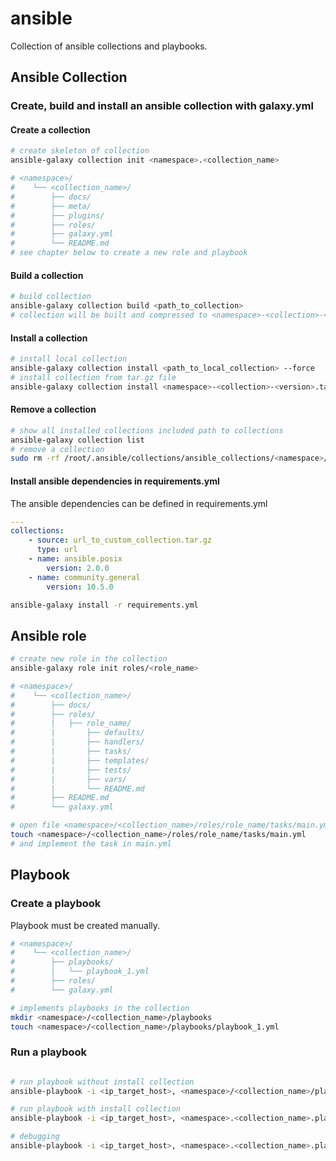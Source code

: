 # ansible

Collection of ansible collections and playbooks.

## Ansible Collection

### Create, build and install an ansible collection with galaxy.yml

#### Create a collection

```bash
# create skeleton of collection
ansible-galaxy collection init <namespace>.<collection_name>

# <namespace>/
#    └── <collection_name>/
#        ├── docs/
#        ├── meta/
#        ├── plugins/
#        ├── roles/
#        ├── galaxy.yml
#        └── README.md
# see chapter below to create a new role and playbook
```

#### Build a collection

```bash
# build collection 
ansible-galaxy collection build <path_to_collection>
# collection will be built and compressed to <namespace>-<collection>-<version>.tar.gz 
```

#### Install a collection

```bash
# install local collection
ansible-galaxy collection install <path_to_local_collection> --force 
# install collection from tar.gz file
ansible-galaxy collection install <namespace>-<collection>-<version>.tar.gz --force
```

#### Remove a collection

```bash
# show all installed collections included path to collections
ansible-galaxy collection list
# remove a collection
sudo rm -rf /root/.ansible/collections/ansible_collections/<namespace>/<collection_name>
```

#### Install ansible dependencies in requirements.yml

The ansible dependencies can be defined in requirements.yml

```yaml
---
collections:
    - source: url_to_custom_collection.tar.gz
      type: url
    - name: ansible.posix
        version: 2.0.0
    - name: community.general
        version: 10.5.0
```

```bash
ansible-galaxy install -r requirements.yml
```
## Ansible role

```bash
# create new role in the collection
ansible-galaxy role init roles/<role_name>

# <namespace>/
#    └── <collection_name>/
#        ├── docs/
#        ├── roles/
#        |   ├── role_name/
#        |       ├── defaults/
#        |       ├── handlers/
#        |       ├── tasks/
#        |       ├── templates/
#        |       ├── tests/
#        |       ├── vars/
#        |       └── README.md
#        ├── README.md
#        └── galaxy.yml

# open file <namespace>/<collection_name>/roles/role_name/tasks/main.yml in the collection
touch <namespace>/<collection_name>/roles/role_name/tasks/main.yml
# and implement the task in main.yml
```
## Playbook

### Create a playbook

Playbook must be created manually.

```bash
# <namespace>/
#    └── <collection_name>/
#        ├── playbooks/
#        │   └── playbook_1.yml
#        ├── roles/
#        └── galaxy.yml

# implements playbooks in the collection
mkdir <namespace>/<collection_name>/playbooks
touch <namespace>/<collection_name>/playbooks/playbook_1.yml
```

### Run a playbook

```bash

# run playbook without install collection
ansible-playbook -i <ip_target_host>, <namespace>/<collection_name>/playbooks/playbook_1.yml -u <ssh_user_on_target_host> --private-key <path_to_ssh_private_key>

# run playbook with install collection
ansible-playbook -i <ip_target_host>, <namespace>.<collection_name>.playbook_1.yml

# debugging
ansible-playbook -i <ip_target_host>, <namespace>.<collection_name>.playbook_1.yml -vvv
```

